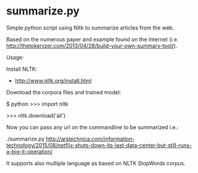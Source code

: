 # summarize.py
Simple python script using Nltk to summarize articles from the web.

Based on the numerous paper and example found on the Internet (i.e. http://thetokenizer.com/2013/04/28/build-your-own-summary-tool/).

Usage:

Install NLTK: 
 - http://www.nltk.org/install.html
 
Download the corpora files and trained model:


$ python
\>\>\> import nltk

\>\>\> nltk.download('all')


Now you can pass any url on the commandline to be summarized i.e.:

./summarize.py http://arstechnica.com/information-technology/2015/08/netflix-shuts-down-its-last-data-center-but-still-runs-a-big-it-operation/

It supports also multiple language as based on NLTK StopWords corpus.
